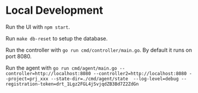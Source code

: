 # Local Development

Run the UI with `npm start`.

Run `make db-reset` to setup the database.

Run the controller with `go run cmd/controller/main.go`. By default it runs on port 8080.

Run the agent with `go run cmd/agent/main.go --controller=http://localhost:8080 --controller2=http://localhost:8080 --project=prj_xxx --state-dir=./cmd/agent/state  --log-level=debug --registration-token=drt_1Lgz2FGL4jSvjqdZB3Bd7Z2ZdGn`
